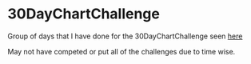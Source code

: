 # 30DayChartChallenge

Group of days that I have done for the 30DayChartChallenge seen [here](https://github.com/Z3tt/30DayChartChallenge_Collection2021)

May not have competed or put all of the challenges due to time wise.
